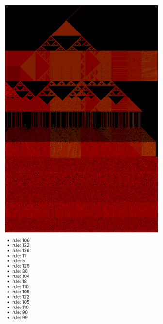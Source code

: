 ![photo](./output.png) 
 * rule: 106
* rule: 122
* rule: 126
* rule: 11
* rule: 5
* rule: 126
* rule: 86
* rule: 104
* rule: 18
* rule: 110
* rule: 105
* rule: 122
* rule: 105
* rule: 110
* rule: 90
* rule: 99
